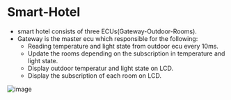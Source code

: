 # Smart-Hotel
- smart hotel consists of three ECUs(Gateway-Outdoor-Rooms).
- Gateway is the master ecu which responsible for the following:
   - Reading temperature and light state from outdoor ecu every 10ms.
   - Update the rooms depending on the subscription in temperature and light state.
   - Display outdoor temperatur and light state on LCD.
   - Display the subscription of each room on LCD.

![image](https://user-images.githubusercontent.com/51443318/163073107-24297330-6668-4381-aa3b-578e06a6a6ad.png)

